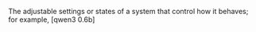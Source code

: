 The adjustable settings or states of a system that control how it behaves; for example, [qwen3 0.6b]